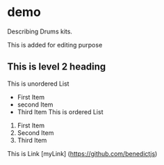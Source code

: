 # demo
Describing Drums kits.

This is added for editing purpose
## This is level 2 heading
This is unordered List
- First Item
- second Item
- Third Item
This is ordered List
1. First Item 
2. Second Item
3. Third Item

This is Link
[myLink] (https://github.com/benedictjs)
